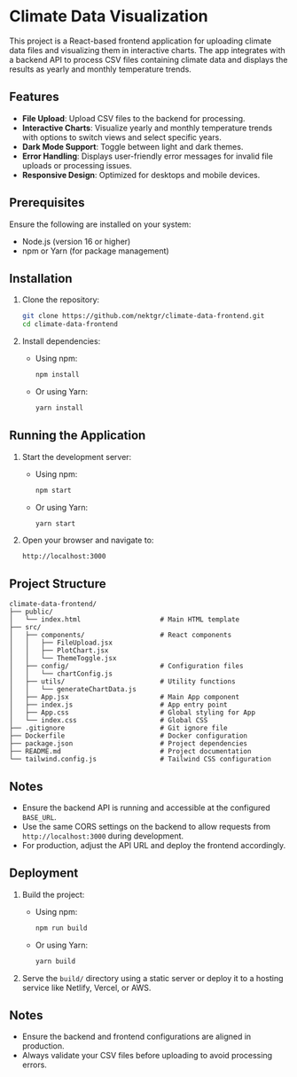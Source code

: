
# Climate Data Visualization

This project is a React-based frontend application for uploading climate data files and visualizing them in interactive charts. The app integrates with a backend API to process CSV files containing climate data and displays the results as yearly and monthly temperature trends.

## Features

- **File Upload**: Upload CSV files to the backend for processing.
- **Interactive Charts**: Visualize yearly and monthly temperature trends with options to switch views and select specific years.
- **Dark Mode Support**: Toggle between light and dark themes.
- **Error Handling**: Displays user-friendly error messages for invalid file uploads or processing issues.
- **Responsive Design**: Optimized for desktops and mobile devices.

## Prerequisites

Ensure the following are installed on your system:

- Node.js (version 16 or higher)
- npm or Yarn (for package management)

## Installation

1. Clone the repository:
   ```bash
   git clone https://github.com/nektgr/climate-data-frontend.git
   cd climate-data-frontend
   ```

2. Install dependencies:
   - Using npm:
     ```bash
     npm install
     ```
   - Or using Yarn:
     ```bash
     yarn install
     ```

## Running the Application

1. Start the development server:
   - Using npm:
     ```bash
     npm start
     ```
   - Or using Yarn:
     ```bash
     yarn start
     ```

2. Open your browser and navigate to:
   ```
   http://localhost:3000
   ```


## Project Structure

```plaintext
climate-data-frontend/
├── public/
│   └── index.html                    # Main HTML template
├── src/
│   ├── components/                   # React components
│   │   ├── FileUpload.jsx
│   │   ├── PlotChart.jsx
│   │   └── ThemeToggle.jsx
│   ├── config/                       # Configuration files
│   │   └── chartConfig.js
│   ├── utils/                        # Utility functions
│   │   └── generateChartData.js
│   ├── App.jsx                       # Main App component
│   ├── index.js                      # App entry point
│   ├── App.css                       # Global styling for App
│   └── index.css                     # Global CSS
├── .gitignore                        # Git ignore file
├── Dockerfile                        # Docker configuration
├── package.json                      # Project dependencies
├── README.md                         # Project documentation
└── tailwind.config.js                # Tailwind CSS configuration

```

## Notes

- Ensure the backend API is running and accessible at the configured `BASE_URL`.
- Use the same CORS settings on the backend to allow requests from `http://localhost:3000` during development.
- For production, adjust the API URL and deploy the frontend accordingly.

## Deployment

1. Build the project:
   - Using npm:
     ```bash
     npm run build
     ```
   - Or using Yarn:
     ```bash
     yarn build
     ```

2. Serve the `build/` directory using a static server or deploy it to a hosting service like Netlify, Vercel, or AWS.

## Notes

- Ensure the backend and frontend configurations are aligned in production.
- Always validate your CSV files before uploading to avoid processing errors.

